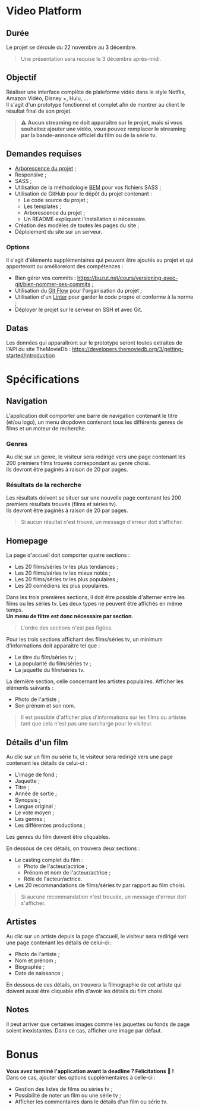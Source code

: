 # Video Platform

## Durée

Le projet se déroule du 22 novembre au 3 décembre.  
> Une présentation sera requise le 3 décembre après-midi.

## Objectif

Réaliser une interface complète de plateforme vidéo dans le style Netflix, Amazon Vidéo, Disney +, Hulu, ...  
Il s'agit d'un prototype fonctionnel et complet afin de montrer au client le résultat final de son projet.

> :warning: **Aucun streaming ne doit apparaître sur le projet, mais si vous souhaitez ajouter une vidéo, 
> vous pouvez remplacer le streaming par la bande-annonce officiel du film ou de la série tv.**

## Demandes requises

* [Arborescence du projet](https://www.codeur.com/blog/construire-arborescence-site-web/) ;
* Responsive ;
* SASS ;
* Utilisation de la méthodologie [BEM](https://www.alticreation.com/bem-pour-le-css/) pour vos fichiers SASS ;
* Utilisation de GitHub pour le dépôt du projet contenant :
  * Le code source du projet ;
  * Les templates ;
  * Arborescence du projet ;
  * Un README expliquant l'installation si nécessaire.
* Création des modèles de toutes les pages du site ;
* Déploiement du site sur un serveur.

### Options

Il s'agit d'éléments supplémentaires qui peuvent être ajoutés au projet et qui apporteront ou amélioreront des compétences :

* Bien gérer vos commits : https://buzut.net/cours/versioning-avec-git/bien-nommer-ses-commits ;
* Utilisation du [Git Flow](https://grafikart.fr/tutoriels/git-flow-742) pour l'organisation du projet ;
* Utilisation d'un [Linter](https://mindsers.blog/fr/post/linting-good-practices/) pour garder le code propre et conforme à la norme ;
* Déployer le projet sur le serveur en SSH et avec Git.

## Datas

Les données qui apparaîtront sur le prototype seront toutes extraites de l'API du site TheMovieDb : https://developers.themoviedb.org/3/getting-started/introduction

# Spécifications

## Navigation

L'application doit comporter une barre de navigation contenant le titre (et/ou logo), un menu dropdown contenant tous les
différents genres de films et un moteur de recherche.

### Genres

Au clic sur un genre, le visiteur sera redirigé vers une page contenant les 200 premiers films trouvés correspondant au genre choisi.  
Ils devront être paginés à raison de 20 par pages.

### Résultats de la recherche

Les résultats doivent se situer sur une nouvelle page contenant les 200 premiers résultats trouvés (films et séries tv).  
Ils devront être paginés à raison de 20 par pages.

> Si aucun résultat n'est trouvé, un message d'erreur doit s'afficher.

## Homepage

La page d'accueil doit comporter quatre sections :  

* Les 20 films/séries tv les plus tendances ;
* Les 20 films/séries tv les mieux notés ;
* Les 20 films/séries tv les plus populaires ;
* Les 20 comédiens les plus populaires.

Dans les trois premières sections, il doit être possible d'alterner entre les films ou les séries tv. Les deux types ne
peuvent être affichés en même temps.  
**Un menu de filtre est donc nécessaire par section.**

> L'ordre des sections n'est pas figées.

Pour les trois sections affichant des films/séries tv, un minimum d'informations doit apparaître tel que :

* Le titre du film/séries tv ;
* La popularité du film/séries tv ;
* La jaquette du film/séries tv.

La dernière section, celle concernant les artistes populaires. Afficher les éléments suivants :

* Photo de l'artiste ;
* Son prénom et son nom.

> Il est possible d'afficher plus d'informations sur les films ou artistes tant que cela n'est pas une surcharge 
> pour le visiteur.

## Détails d'un film

Au clic sur un film ou série tv, le visiteur sera redirigé vers une page contenant les détails de celui-ci :

* L'image de fond ;
* Jaquette ;
* Titre ;
* Année de sortie ;
* Synopsis ;
* Langue original ;
* Le vote moyen ;
* Les genres ;
* Les différentes productions ;

Les genres du film doivent être cliquables. 

En dessous de ces détails, on trouvera deux sections :
* Le casting complet du film :
  * Photo de l'acteur/actrice ;
  * Prénom et nom de l'acteur/actrice ;
  * Rôle de l'acteur/actrice.
* Les 20 recommandations de films/séries tv par rapport au film choisi.

> Si aucune recommandation n'est trouvée, un message d'erreur doit s'afficher.

## Artistes

Au clic sur un artiste depuis la page d'accueil, le visiteur sera redirigé vers une page contenant les détails de celui-ci :

* Photo de l'artiste ;
* Nom et prénom ;
* Biographie ;
* Date de naissance ;

En dessous de ces détails, on trouvera la filmographie de cet artiste qui doivent aussi être cliquable afin d'avoir 
les détails du film choisi.

## Notes

Il peut arriver que certaines images comme les jaquettes ou fonds de page soient inexistantes. Dans ce cas, afficher 
une image par défaut.

# Bonus

**Vous avez terminé l'application avant la deadline ? Félicitations 🎉 !**  
Dans ce cas, ajouter des options supplémentaires à celle-ci :
* Gestion des listes de films ou séries tv ;
* Possibilité de noter un film ou une série tv ;
* Afficher les commentaires dans le détails d'un film ou série tv.
